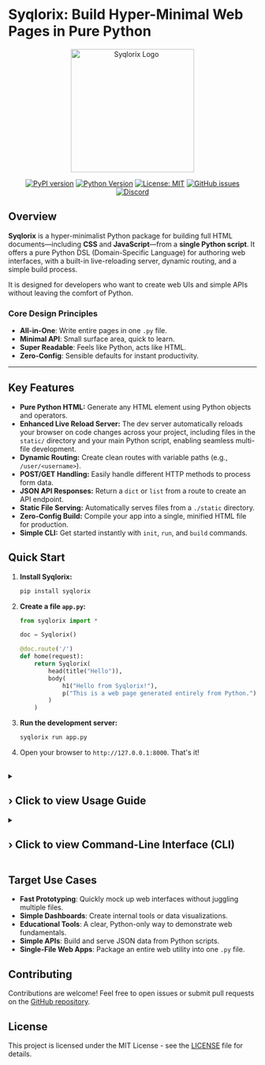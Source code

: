 # Syqlorix: Build Hyper-Minimal Web Pages in Pure Python

<p align="center">
  <img src="https://raw.githubusercontent.com/Syqlorix/Syqlorix/main/syqlorix-logo.svg" alt="Syqlorix Logo" width="250"/>
</p>
<div align="center">

[![PyPI version](https://badge.fury.io/py/syqlorix.svg)](https://badge.fury.io/py/syqlorix)
[![Python Version](https://img.shields.io/pypi/pyversions/syqlorix.svg)](https://pypi.org/project/syqlorix/)
[![License: MIT](https://img.shields.io/badge/License-MIT-blue.svg)](https://github.com/Syqlorix/Syqlorix/blob/main/LICENSE)
[![GitHub issues](https://img.shields.io/github/issues/Syqlorix/Syqlorix)](https://github.com/Syqlorix/Syqlorix/issues)
[![Discord](https://img.shields.io/discord/1056887212207259668?label=discord&logo=discord)](https://discord.gg/KN8qZh5c98)

</div>

## Overview

**Syqlorix** is a hyper-minimalist Python package for building full HTML documents—including **CSS** and **JavaScript**—from a **single Python script**. It offers a pure Python DSL (Domain-Specific Language) for authoring web interfaces, with a built-in live-reloading server, dynamic routing, and a simple build process.

It is designed for developers who want to create web UIs and simple APIs without leaving the comfort of Python.

### Core Design Principles

*   **All-in-One**: Write entire pages in one `.py` file.
*   **Minimal API**: Small surface area, quick to learn.
*   **Super Readable**: Feels like Python, acts like HTML.
*   **Zero-Config**: Sensible defaults for instant productivity.

---

## Key Features

*   **Pure Python HTML:** Generate any HTML element using Python objects and operators.
*   **Enhanced Live Reload Server:** The dev server automatically reloads your browser on code changes across your project, including files in the `static/` directory and your main Python script, enabling seamless multi-file development.
*   **Dynamic Routing:** Create clean routes with variable paths (e.g., `/user/<username>`).
*   **POST/GET Handling:** Easily handle different HTTP methods to process form data.
*   **JSON API Responses:** Return a `dict` or `list` from a route to create an API endpoint.
*   **Static File Serving:** Automatically serves files from a `./static` directory.
*   **Zero-Config Build:** Compile your app into a single, minified HTML file for production.
*   **Simple CLI:** Get started instantly with `init`, `run`, and `build` commands.

## Quick Start

1.  **Install Syqlorix:**
    ```bash
    pip install syqlorix
    ```

2.  **Create a file `app.py`:**
    ```python
    from syqlorix import *
    
    doc = Syqlorix()
    
    @doc.route('/')
    def home(request):
        return Syqlorix(
            head(title("Hello")),
            body(
                h1("Hello from Syqlorix!"),
                p("This is a web page generated entirely from Python.")
            )
        )
    ```

3.  **Run the development server:**
    ```bash
    syqlorix run app.py
    ```

4.  Open your browser to `http://127.0.0.1:8000`. That's it!

<br/>

<details>
  <summary><h2><strong>› Click to view Usage Guide</strong></h2></summary>

### Serving Static Files
1. Create file `app.py`.  
2. Drop any file inside the same directory, e.g. `logo.png`.  
3. Reference it from a route handler:

   ```python
   @doc.route('/')
   def home(request):
       return Syqlorix(
           head(
               title("Demo"),
               link(rel="stylesheet", href="/custom.css")
           ),
           body(
               img(src="logo.png", alt="My Logo", width="150")
           )
       )
   ```

*Changes to any files within the directory (e.g., `custom.css`, `logo.png`) will automatically trigger a live reload in your browser.*

#### Whitelisting / Blacklisting Static Files with `.syqlorix`

Drop a file named `.syqlorix` in your project root to control which static files are served.

*Rules (one per line):*  
- Use glob patterns (`*.pdf`, `docs/**`)  
- **Whitelist** (allowed) → write the pattern as-is  
- **Blacklist** (blocked) → prefix the pattern with a minus `-`

Example `.syqlorix`:
```
# Allow everything
*  # can be a single file too, e.g. - *new-page.py

# Block sensitive or bulky items
- secrets/*
- testings-only/*.py
- *.png
- old-page.py
```

### Dynamic Routing

Define routes with variable sections using `<var_name>` syntax. The captured values are available in `request.path_params`.

```python
@doc.route('/user/<username>')
def user_profile(request):
    username = request.path_params.get('username', 'Guest')
    return h1(f"Hello, {username}!")
```

### Handling Forms & POST Requests

Specify which HTTP methods a route accepts with the `methods` argument. The `request` object contains `form_data` for form submissions.

```python
@doc.route('/message', methods=['GET', 'POST'])
def message_form(request):
    if request.method == 'POST':
        user_message = request.form_data.get('message', 'nothing')
        return h1(f"You sent: '{user_message}'")
    
    # On GET request, show the form
    return form(
        input_(type="text", name="message"), # Use input_ to avoid conflict
        button("Submit"),
        method="POST"
    )
```

### Returning JSON for APIs

Simply return a Python dictionary or list from a route to create a JSON API. Syqlorix automatically sets the correct `Content-Type` header.

```python
@doc.route('/api/health')
def health_check(request):
    return {"status": "ok", "method": request.method}
```

</details>

<details>
  <summary><h2><strong>› Click to view Command-Line Interface (CLI)</strong></h2></summary>

Syqlorix comes with a simple and powerful CLI.

*   #### `syqlorix init [filename]`
    Creates a new project file with a helpful template to get you started. Automatically ensures the filename ends with `.py` (e.g., `syqlorix init my_app` creates `my_app.py`, `syqlorix init page.html` creates `page.html.py`). Defaults to `app.py`.
    ```bash
    syqlorix init my_cool_app
    ```
    (This will create `my_cool_app.py`)

*   #### `syqlorix run <file>`
    Runs the live-reloading development server. It will automatically find an open port if the default is busy.
    *   `--port <number>`: Specify a starting port (defaults to 8000).
    *   `--no-reload`: Disable the live-reload feature.
    ```bash
    syqlorix run app.py --port 8080
    ```

*   #### `syqlorix build <file>`
    Builds a single, static HTML file from your script's default state. This command does not execute routes.
    *   `--output <filename>` or `-o <filename>`: Set the output file name.
    *   `--minify`: Minifies the HTML and any inline CSS/JS for production.
    ```bash
    syqlorix build main.py -o index.html --minify
    ```

    
<details><summary><strong>CLI Reference</strong></summary>

| Command | Purpose |
|---------|---------|
| `syqlorix init [file]` | Scaffolds a ready-to-run template (`app.py` by default) |
| `syqlorix run <file>` | Starts live-reload server on port 8000 (or next free) |
| `syqlorix build <file>` | Outputs a single **static HTML** file (`dist/index.html`) |

Options  
- `--port 8080` – start on a specific port  
- `--no-reload` – disable live-reload  
- `-o file.html --minify` – custom build name + minify

</details>

</details>

## Target Use Cases

*   **Fast Prototyping**: Quickly mock up web interfaces without juggling multiple files.
*   **Simple Dashboards**: Create internal tools or data visualizations.
*   **Educational Tools**: A clear, Python-only way to demonstrate web fundamentals.
*   **Simple APIs**: Build and serve JSON data from Python scripts.
*   **Single-File Web Apps**: Package an entire web utility into one `.py` file.

## Contributing

Contributions are welcome! Feel free to open issues or submit pull requests on the [GitHub repository](https://github.com/Syqlorix/Syqlorix).

## License

This project is licensed under the MIT License - see the [LICENSE](https://github.com/Syqlorix/Syqlorix/blob/main/LICENSE) file for details.
